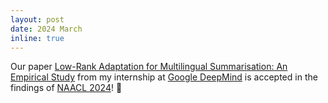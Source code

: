 ```yaml
---
layout: post
date: 2024 March
inline: true
---
```


Our paper [Low-Rank Adaptation for Multilingual Summarisation: An Empirical Study](https://aclanthology.org/2024.findings-naacl.77) from my internship at [Google DeepMind](https://deepmind.google/) is accepted in the findings of [NAACL 2024](https://2024.naacl.org/)! :tada:
